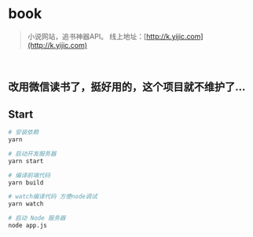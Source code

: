 # book

> 小说网站，追书神器API。
> 线上地址：[http://k.yijic.com](http://k.yijic.com)

<br>

## 改用微信读书了，挺好用的，这个项目就不维护了...

## Start

``` bash
# 安装依赖
yarn

# 启动开发服务器
yarn start

# 编译前端代码
yarn build

# watch编译代码 方便node调试
yarn watch

# 启动 Node 服务器
node app.js
```
